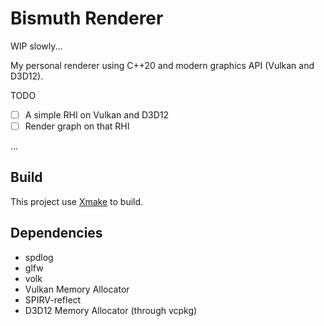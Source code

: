 # Bismuth Renderer

WIP slowly...

My personal renderer using C++20 and modern graphics API (Vulkan and D3D12).

TODO

* [ ] A simple RHI on Vulkan and D3D12
* [ ] Render graph on that RHI

...

## Build

This project use [Xmake](https://xmake.io/) to build.

## Dependencies

* spdlog
* glfw
* volk
* Vulkan Memory Allocator
* SPIRV-reflect
* D3D12 Memory Allocator (through vcpkg)

